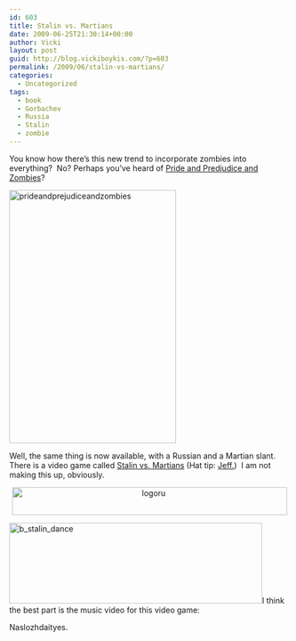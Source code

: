 ```yaml
---
id: 603
title: Stalin vs. Martians
date: 2009-06-25T21:30:14+00:00
author: Vicki
layout: post
guid: http://blog.vickiboykis.com/?p=603
permalink: /2009/06/stalin-vs-martians/
categories:
  - Uncategorized
tags:
  - book
  - Gorbachev
  - Russia
  - Stalin
  - zombie
---
```

[](http://twitter.com/broccoman)

You know how there&#8217;s this new trend to incorporate zombies into everything?  No? Perhaps you&#8217;ve heard of [Pride and Predjudice and Zombies](http://www.amazon.com/Pride-Prejudice-Zombies-Classic-Ultraviolent/dp/1594743347)?

[<img class="aligncenter size-full wp-image-604" title="prideandprejudiceandzombies" src="http://blog.vickiboykis.com/wp-content/uploads/2009/06/prideandprejudiceandzombies.jpg" alt="prideandprejudiceandzombies" width="300" height="455" />](http://blog.vickiboykis.com/wp-content/uploads/2009/06/prideandprejudiceandzombies.jpg)

Well, the same thing is now available, with a Russian and a Martian slant. There is a video game called [Stalin vs. Martians](http://www.stalinvsmartians.com/) (Hat tip: [Jeff.](http://twitter.com/broccoman))  I am not making this up, obviously.

<p style="text-align: center;">
  <a href="http://blog.vickiboykis.com/wp-content/uploads/2009/06/logoru.png"><img class="size-full wp-image-606 aligncenter" title="logoru" src="http://blog.vickiboykis.com/wp-content/uploads/2009/06/logoru.png" alt="logoru" width="495" height="50" /></a>
</p>

<p style="text-align: left;">
  <a href="http://blog.vickiboykis.com/wp-content/uploads/2009/06/b_stalin_dance.png"><img class="aligncenter size-full wp-image-605" title="b_stalin_dance" src="http://blog.vickiboykis.com/wp-content/uploads/2009/06/b_stalin_dance.png" alt="b_stalin_dance" width="455" height="145" /></a>I think the best part is the music video for this video game:
</p>

<p style="text-align: center;">
</p>

Naslozhdaityes.